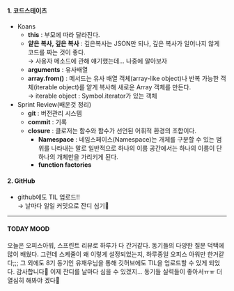 #### 1. 코드스테이츠

- Koans
  - **this** : 부모에 따라 달라진다.
  - **얕은 복사, 깊은 복사** : 깊은복사는 JSON만 되나, 깊은 복사가 일어나지 않게 코드를 짜는 것이 좋다.<br />
    → 사용자 메소드에 관해 얘기했는데... 나중에 알아보자
  - **arguments** : 유사배열
  - **array.from()** : 메서드는 유사 배열 객체(array-like object)나 반복 가능한 객체(iterable object)를 얕게 복사해 새로운 Array 객체를 만든다.<br />
    → iterable object : Symbol.iterator가 있는 객체
- Sprint Review(배운것 정리)
  - **git** : 버전관리 시스템
  - **commit** : 기록
  - **closure** : 클로저는 함수와 함수가 선언된 어휘적 환경의 조합이다.
    - **Namespace** : 네임스페이스(Namespace)는 개체를 구분할 수 있는 범위를 나타내는 말로 일반적으로 하나의 이름 공간에서는 하나의 이름이 단 하나의 개체만을 가리키게 된다.
    - **function factories**

#### 2. GitHub

- github에도 TIL 업로드!!<br />
  → 날마다 일일 커밋으로 잔디 심기🥰

---

#### TODAY MOOD

오늘은 오피스아워, 스프린트 리뷰로 하루가 다 간거같다.
동기들의 다양한 질문 덕택에 많이 배웠다.
그런데 스케줄이 왜 이렇게 설정되었는지, 하루종일 오피스 아워만 한거같다;;;
그 외에도 8기 동기인 유재우님을 통해 깃허브에도 TIL을 업로드할 수 있게 되었다. 감사합니다🙏
이제 잔디를 날마다 심을 수 있겠지...
동기들 실력들이 좋아서ㅠㅠ 더 열심히 해봐야 겠다👾
